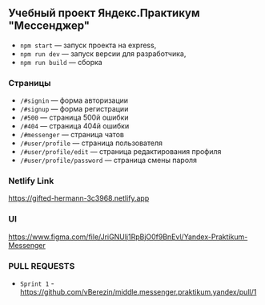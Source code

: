 ## Учебный проект Яндекс.Практикум "Мессенджер"

- `npm start` — запуск проекта на express,
- `npm run dev` — запуск версии для разработчика,
- `npm run build` — сборка

### Страницы
- `/#signin` — форма авторизации
- `/#signup` — форма регистрации
- `/#500` — страница 500й ошибки
- `/#404` — страница 404й ошибки
- `/#messenger` — страница чатов
- `/#user/profile` — страница пользователя
- `/#user/profile/edit` — страница редактирования профиля
- `/#user/profile/password` — страница смены пароля

### Netlify Link
https://gifted-hermann-3c3968.netlify.app

### UI
https://www.figma.com/file/JriGNUlj1RpBjO0f9BnEvl/Yandex-Praktikum-Messenger

### PULL REQUESTS
- `Sprint 1` - https://github.com/vBerezin/middle.messenger.praktikum.yandex/pull/1

